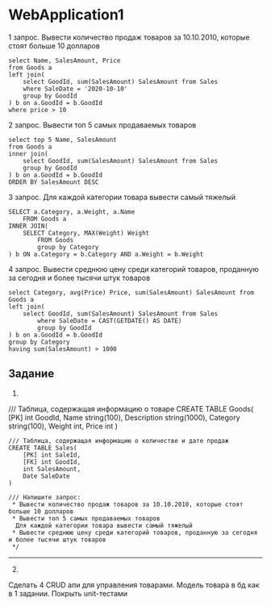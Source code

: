 # WebApplication1

1 запрос. Вывести количество продаж товаров за 10.10.2010, которые стоят больше 10 долларов

```
select Name, SalesAmount, Price
from Goods a
left join(
	select GoodId, sum(SalesAmount) SalesAmount from Sales
	where SaleDate = '2020-10-10'
	group by GoodId
) b on a.GoodId = b.GoodId
where price > 10
```

2 запрос. Вывести топ 5 самых продаваемых товаров

```
select top 5 Name, SalesAmount
from Goods a
inner join(
	select GoodId, sum(SalesAmount) SalesAmount from Sales
	group by GoodId
) b on a.GoodId = b.GoodId
ORDER BY SalesAmount DESC
```

3 запрос.  Для каждой категории товара вывести самый тяжелый

```
SELECT a.Category, a.Weight, a.Name
    FROM Goods a
INNER JOIN(
    SELECT Category, MAX(Weight) Weight
        FROM Goods
        group by Category
) b ON a.Category = b.Category AND a.Weight = b.Weight
```

4 запрос. Вывести среднюю цену среди категорий товаров, проданную за сегодня и более тысячи штук товаров

```
select Category, avg(Price) Price, sum(SalesAmount) SalesAmount from Goods a
left join(
	select GoodId, sum(SalesAmount) SalesAmount from Sales
		where SaleDate = CAST(GETDATE() AS DATE)
		group by GoodId
) b on a.GoodId = b.GoodId
group by Category
having sum(SalesAmount) > 1000
```

## Задание

1.

/// Таблица, содержащая информацию о товаре
    CREATE TABLE Goods(
       [PK] int GoodId,
       Name string(100),
       Description string(1000),
       Category string(100),
       Weight int,
       Price int
    )

    /// Таблица, содержащая информацию о количестве и дате продаж
    CREATE TABLE Sales(
        [PK] int SaleId,
        [FK] int GoodId,
        int SalesAmount,
        Date SaleDate
    )

    /// Напишите запрос:
     * Вывести количество продаж товаров за 10.10.2010, которые стоят больше 10 долларов
     * Вывести топ 5 самых продаваемых товаров
      Для каждой категории товара вывести самый тяжелый
     * Вывести среднюю цену среди категорий товаров, проданную за сегодня и более тысячи штук товаров
     */

---
2.

Сделать 4 CRUD апи для управления товарами. Модель товара в бд как в 1 задании. Покрыть unit-тестами
